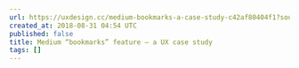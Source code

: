 ```yaml
---
url: https://uxdesign.cc/medium-bookmarks-a-case-study-c42af80404f1?source=rss----138adf9c44c---4
created_at: 2018-08-31 04:54 UTC
published: false
title: Medium “bookmarks” feature — a UX case study
tags: []
---
```



